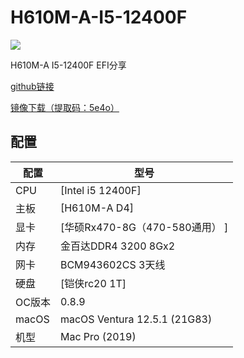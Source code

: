 # H610M-A-I5-12400F
![](https://s1.yesimg.com/2022/116150d2eb911.png)

H610M-A I5-12400F EFI分享 

[github链接](https://github.com/hulang-520/H610M-A-I5-12400F)

[镜像下载（提取码：5e4o）](https://www.aliyundrive.com/s/VzHwdQXgpiu)
## 配置

| 配置 | 型号 |
| --- | --- |
| CPU | [Intel i5 12400F] |
| 主板 | [H610M-A D4] |
| 显卡 | [华硕Rx470-8G（470-580通用） ]|
| 内存 | 金百达DDR4 3200 8Gx2 |
| 网卡 | BCM943602CS 3天线 |
| 硬盘 | [铠侠rc20 1T]|
| OC版本 | 0.8.9 |
| macOS | macOS Ventura 12.5.1 (21G83)|
| 机型 | Mac Pro (2019)|

